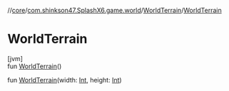 //[core](../../../index.md)/[com.shinkson47.SplashX6.game.world](../index.md)/[WorldTerrain](index.md)/[WorldTerrain](-world-terrain.md)

# WorldTerrain

[jvm]\
fun [WorldTerrain](-world-terrain.md)()

fun [WorldTerrain](-world-terrain.md)(width: [Int](https://kotlinlang.org/api/latest/jvm/stdlib/kotlin/-int/index.html), height: [Int](https://kotlinlang.org/api/latest/jvm/stdlib/kotlin/-int/index.html))
